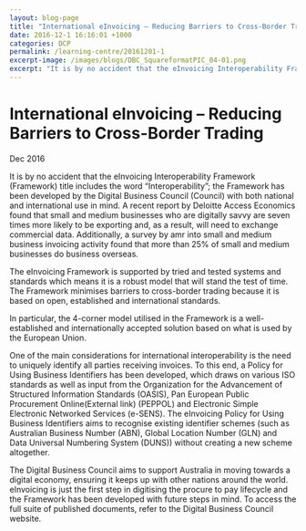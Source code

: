 ```yaml
---
layout: blog-page
title: "International eInvoicing – Reducing Barriers to Cross-Border Trading"
date: 2016-12-1 16:16:01 +1000
categories: DCP
permalink: /learning-centre/20161201-1
excerpt-image: /images/blogs/DBC_SquareformatPIC_04-01.png
excerpt: "It is by no accident that the eInvoicing Interoperability Framework (Framework) title includes the word “Interoperability”; the Framework has been developed by the Digital Business Council (Council) with both national and international use in mind. A recent report by Deloitte Access Economics found that small and medium businesses who are digitally savvy are seven times more likely to..."
---
```


# International eInvoicing – Reducing Barriers to Cross-Border Trading

Dec 2016

It is by no accident that the eInvoicing Interoperability Framework (Framework) title includes the word “Interoperability”; the Framework has been developed by the Digital Business Council (Council) with both national and international use in mind. A recent report by Deloitte Access Economics found that small and medium businesses who are digitally savvy are seven times more likely to be exporting and, as a result, will need to exchange commercial data. Additionally, a survey by amr into small and medium business invoicing activity found that more than 25% of small and medium businesses do business overseas.

The eInvoicing Framework is supported by tried and tested systems and standards which means it is a robust model that will stand the test of time. The Framework minimises barriers to cross-border trading because it is based on open, established and international standards.

In particular, the 4-corner model utilised in the Framework is a well-established and internationally accepted solution based on what is used by the European Union.

One of the main considerations for international interoperability is the need to uniquely identify all parties receiving invoices. To this end, a Policy for Using Business Identifiers has been developed, which draws on various ISO standards as well as input from the Organization for the Advancement of Structured Information Standards (OASIS), Pan European Public Procurement Online(External link) (PEPPOL) and Electronic Simple Electronic Networked Services (e-SENS). The eInvoicing Policy for Using Business Identifiers aims to recognise existing identifier schemes (such as Australian Business Number (ABN), Global Location Number (GLN) and Data Universal Numbering System (DUNS)) without creating a new scheme altogether.

The Digital Business Council aims to support Australia in moving towards a digital economy, ensuring it keeps up with other nations around the world. eInvoicing is just the first step in digitising the procure to pay lifecycle and the Framework has been developed with future steps in mind. To access the full suite of published documents, refer to the Digital Business Council website.
